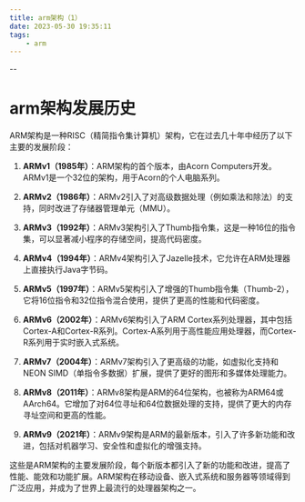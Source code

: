 ```yaml
---
title: arm架构（1）
date: 2023-05-30 19:35:11
tags:
	- arm
---
```


--

# arm架构发展历史

ARM架构是一种RISC（精简指令集计算机）架构，它在过去几十年中经历了以下主要的发展阶段：

1. **ARMv1（1985年）**：ARM架构的首个版本，由Acorn Computers开发。ARMv1是一个32位的架构，用于Acorn的个人电脑系列。

2. **ARMv2（1986年）**：ARMv2引入了对高级数据处理（例如乘法和除法）的支持，同时改进了存储器管理单元（MMU）。

3. **ARMv3（1992年）**：ARMv3架构引入了Thumb指令集，这是一种16位的指令集，可以显著减小程序的存储空间，提高代码密度。

4. **ARMv4（1994年）**：ARMv4架构引入了Jazelle技术，它允许在ARM处理器上直接执行Java字节码。

5. **ARMv5（1997年）**：ARMv5架构引入了增强的Thumb指令集（Thumb-2），它将16位指令和32位指令混合使用，提供了更高的性能和代码密度。

6. **ARMv6（2002年）**：ARMv6架构引入了ARM Cortex系列处理器，其中包括Cortex-A和Cortex-R系列。Cortex-A系列用于高性能应用处理器，而Cortex-R系列用于实时嵌入式系统。

7. **ARMv7（2004年）**：ARMv7架构引入了更高级的功能，如虚拟化支持和NEON SIMD（单指令多数据）扩展，提供了更好的图形和多媒体处理能力。

8. **ARMv8（2011年）**：ARMv8架构是ARM的64位架构，也被称为ARM64或AArch64。它增加了对64位寻址和64位数据处理的支持，提供了更大的内存寻址空间和更高的性能。

9. **ARMv9（2021年）**：ARMv9架构是ARM的最新版本，引入了许多新功能和改进，包括对机器学习、安全性和虚拟化的增强支持。

这些是ARM架构的主要发展阶段，每个新版本都引入了新的功能和改进，提高了性能、能效和功能扩展。ARM架构在移动设备、嵌入式系统和服务器等领域得到广泛应用，并成为了世界上最流行的处理器架构之一。